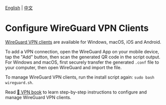 [English](clients.md) | [中文](clients-zh.md)

# Configure WireGuard VPN Clients

[WireGuard VPN clients](https://www.wireguard.com/install/) are available for Windows, macOS, iOS and Android.

To add a VPN connection, open the WireGuard App on your mobile device, tap the "Add" button, then scan the generated QR code in the script output. For Windows and macOS, first securely transfer the generated `.conf` file to your computer, then open WireGuard and import the file.

To manage WireGuard VPN clients, run the install script again: `sudo bash wireguard.sh`.

Read [:book: VPN book](https://ko-fi.com/post/Support-this-project-and-get-access-to-supporter-o-O5O7FVF8J) to learn step-by-step instructions to configure and manage WireGuard VPN clients.
